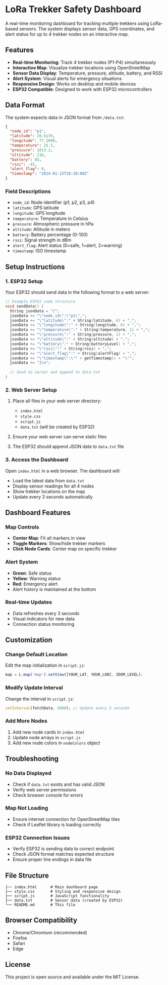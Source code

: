 # LoRa Trekker Safety Dashboard

A real-time monitoring dashboard for tracking multiple trekkers using LoRa-based sensors. The system displays sensor data, GPS coordinates, and alert status for up to 4 trekker nodes on an interactive map.

## Features

- **Real-time Monitoring**: Track 4 trekker nodes (P1-P4) simultaneously
- **Interactive Map**: Visualize trekker locations using OpenStreetMap
- **Sensor Data Display**: Temperature, pressure, altitude, battery, and RSSI
- **Alert System**: Visual alerts for emergency situations
- **Responsive Design**: Works on desktop and mobile devices
- **ESP32 Compatible**: Designed to work with ESP32 microcontrollers

## Data Format

The system expects data in JSON format from `/data.txt`:

```json
{
  "node_id": "p1",
  "latitude": 28.6139,
  "longitude": 77.2090,
  "temperature": 25.5,
  "pressure": 1013.2,
  "altitude": 216,
  "battery": 85,
  "rssi": -45,
  "alert_flag": 0,
  "timestamp": "2024-01-15T10:30:00Z"
}
```

### Field Descriptions

- `node_id`: Node identifier (p1, p2, p3, p4)
- `latitude`: GPS latitude
- `longitude`: GPS longitude
- `temperature`: Temperature in Celsius
- `pressure`: Atmospheric pressure in hPa
- `altitude`: Altitude in meters
- `battery`: Battery percentage (0-100)
- `rssi`: Signal strength in dBm
- `alert_flag`: Alert status (0=safe, 1=alert, 2=warning)
- `timestamp`: ISO timestamp

## Setup Instructions

### 1. ESP32 Setup

Your ESP32 should send data in the following format to a web server:

```cpp
// Example ESP32 code structure
void sendData() {
  String jsonData = "{";
  jsonData += "\"node_id\":\"p1\",";
  jsonData += "\"latitude\":" + String(latitude, 6) + ",";
  jsonData += "\"longitude\":" + String(longitude, 6) + ",";
  jsonData += "\"temperature\":" + String(temperature, 1) + ",";
  jsonData += "\"pressure\":" + String(pressure, 1) + ",";
  jsonData += "\"altitude\":" + String(altitude) + ",";
  jsonData += "\"battery\":" + String(batteryLevel) + ",";
  jsonData += "\"rssi\":" + String(rssi) + ",";
  jsonData += "\"alert_flag\":" + String(alertFlag) + ",";
  jsonData += "\"timestamp\":\"" + getTimestamp() + "\"";
  jsonData += "}\n";
  
  // Send to server and append to data.txt
}
```

### 2. Web Server Setup

1. Place all files in your web server directory:
   - `index.html`
   - `style.css`
   - `script.js`
   - `data.txt` (will be created by ESP32)

2. Ensure your web server can serve static files

3. The ESP32 should append JSON data to `data.txt` file

### 3. Access the Dashboard

Open `index.html` in a web browser. The dashboard will:
- Load the latest data from `data.txt`
- Display sensor readings for all 4 nodes
- Show trekker locations on the map
- Update every 3 seconds automatically

## Dashboard Features

### Map Controls
- **Center Map**: Fit all markers in view
- **Toggle Markers**: Show/hide trekker markers
- **Click Node Cards**: Center map on specific trekker

### Alert System
- **Green**: Safe status
- **Yellow**: Warning status  
- **Red**: Emergency alert
- Alert history is maintained at the bottom

### Real-time Updates
- Data refreshes every 3 seconds
- Visual indicators for new data
- Connection status monitoring

## Customization

### Change Default Location
Edit the map initialization in `script.js`:
```javascript
map = L.map('map').setView([YOUR_LAT, YOUR_LON], ZOOM_LEVEL);
```

### Modify Update Interval
Change the interval in `script.js`:
```javascript
setInterval(fetchData, 5000); // Update every 5 seconds
```

### Add More Nodes
1. Add new node cards in `index.html`
2. Update node arrays in `script.js`
3. Add new node colors in `nodeColors` object

## Troubleshooting

### No Data Displayed
- Check if `data.txt` exists and has valid JSON
- Verify web server permissions
- Check browser console for errors

### Map Not Loading
- Ensure internet connection for OpenStreetMap tiles
- Check if Leaflet library is loading correctly

### ESP32 Connection Issues
- Verify ESP32 is sending data to correct endpoint
- Check JSON format matches expected structure
- Ensure proper line endings in data file

## File Structure

```
├── index.html      # Main dashboard page
├── style.css       # Styling and responsive design
├── script.js       # JavaScript functionality
├── data.txt        # Sensor data (created by ESP32)
└── README.md       # This file
```

## Browser Compatibility

- Chrome/Chromium (recommended)
- Firefox
- Safari
- Edge

## License

This project is open source and available under the MIT License. 